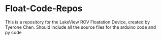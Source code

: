 # Float-Code-Repos
This is a repository for the LakeView ROV Floatation Device, created by Tyerone Chen. Should include all the source files for the arduino code and py code
